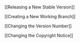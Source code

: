 [[Releasing a New Stable Version]]

[[Creating a New Working Branch]]

[[Changing the Version Number]]

[[Changing the Copyright Notice]]